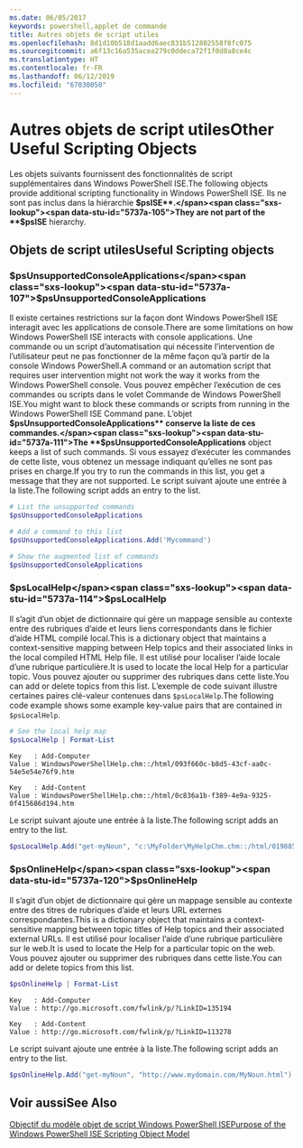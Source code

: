 ```yaml
---
ms.date: 06/05/2017
keywords: powershell,applet de commande
title: Autres objets de script utiles
ms.openlocfilehash: 8d1d10b518d1aadd6aec831b512802558f8fc075
ms.sourcegitcommit: a6f13c16a535acea279c0ddeca72f1f0d8a8ce4c
ms.translationtype: HT
ms.contentlocale: fr-FR
ms.lasthandoff: 06/12/2019
ms.locfileid: "67030050"
---
```

# <a name="other-useful-scripting-objects"></a><span data-ttu-id="5737a-103">Autres objets de script utiles</span><span class="sxs-lookup"><span data-stu-id="5737a-103">Other Useful Scripting Objects</span></span>

<span data-ttu-id="5737a-104">Les objets suivants fournissent des fonctionnalités de script supplémentaires dans Windows PowerShell ISE.</span><span class="sxs-lookup"><span data-stu-id="5737a-104">The following objects provide additional scripting functionality in Windows PowerShell ISE.</span></span> <span data-ttu-id="5737a-105">Ils ne sont pas inclus dans la hiérarchie **$psISE**.</span><span class="sxs-lookup"><span data-stu-id="5737a-105">They are not part of the **$psISE** hierarchy.</span></span>

## <a name="useful-scripting-objects"></a><span data-ttu-id="5737a-106">Objets de script utiles</span><span class="sxs-lookup"><span data-stu-id="5737a-106">Useful Scripting objects</span></span>

### <a name="psunsupportedconsoleapplications"></a><span data-ttu-id="5737a-107">$psUnsupportedConsoleApplications</span><span class="sxs-lookup"><span data-stu-id="5737a-107">$psUnsupportedConsoleApplications</span></span>

<span data-ttu-id="5737a-108">Il existe certaines restrictions sur la façon dont Windows PowerShell ISE interagit avec les applications de console.</span><span class="sxs-lookup"><span data-stu-id="5737a-108">There are some limitations on how Windows PowerShell ISE interacts with console applications.</span></span> <span data-ttu-id="5737a-109">Une commande ou un script d’automatisation qui nécessite l’intervention de l’utilisateur peut ne pas fonctionner de la même façon qu’à partir de la console Windows PowerShell.</span><span class="sxs-lookup"><span data-stu-id="5737a-109">A command or an automation script that requires user intervention might not work the way it works from the Windows PowerShell console.</span></span> <span data-ttu-id="5737a-110">Vous pouvez empêcher l’exécution de ces commandes ou scripts dans le volet Commande de Windows PowerShell ISE.</span><span class="sxs-lookup"><span data-stu-id="5737a-110">You might want to block these commands or scripts from running in the Windows PowerShell ISE Command pane.</span></span> <span data-ttu-id="5737a-111">L’objet **$psUnsupportedConsoleApplications** conserve la liste de ces commandes.</span><span class="sxs-lookup"><span data-stu-id="5737a-111">The **$psUnsupportedConsoleApplications** object keeps a list of such commands.</span></span> <span data-ttu-id="5737a-112">Si vous essayez d’exécuter les commandes de cette liste, vous obtenez un message indiquant qu’elles ne sont pas prises en charge.</span><span class="sxs-lookup"><span data-stu-id="5737a-112">If you try to run the commands in this list, you get a message that they are not supported.</span></span> <span data-ttu-id="5737a-113">Le script suivant ajoute une entrée à la liste.</span><span class="sxs-lookup"><span data-stu-id="5737a-113">The following script adds an entry to the list.</span></span>

```powershell
# List the unsupported commands
$psUnsupportedConsoleApplications

# Add a command to this list
$psUnsupportedConsoleApplications.Add('Mycommand')

# Show the augmented list of commands
$psUnsupportedConsoleApplications
```

### <a name="pslocalhelp"></a><span data-ttu-id="5737a-114">$psLocalHelp</span><span class="sxs-lookup"><span data-stu-id="5737a-114">$psLocalHelp</span></span>

<span data-ttu-id="5737a-115">Il s’agit d’un objet de dictionnaire qui gère un mappage sensible au contexte entre des rubriques d’aide et leurs liens correspondants dans le fichier d’aide HTML compilé local.</span><span class="sxs-lookup"><span data-stu-id="5737a-115">This is a dictionary object that maintains a context-sensitive mapping between Help topics and their associated links in the local compiled HTML Help file.</span></span> <span data-ttu-id="5737a-116">Il est utilisé pour localiser l’aide locale d’une rubrique particulière.</span><span class="sxs-lookup"><span data-stu-id="5737a-116">It is used to locate the local Help for a particular topic.</span></span> <span data-ttu-id="5737a-117">Vous pouvez ajouter ou supprimer des rubriques dans cette liste.</span><span class="sxs-lookup"><span data-stu-id="5737a-117">You can add or delete topics from this list.</span></span> <span data-ttu-id="5737a-118">L’exemple de code suivant illustre certaines paires clé-valeur contenues dans `$psLocalHelp`.</span><span class="sxs-lookup"><span data-stu-id="5737a-118">The following code example shows some example key-value pairs that are contained in `$psLocalHelp`.</span></span>

```powershell
# See the local help map
$psLocalHelp | Format-List
```

```output
Key   : Add-Computer
Value : WindowsPowerShellHelp.chm::/html/093f660c-b8d5-43cf-aa0c-54e5e54e76f9.htm

Key   : Add-Content
Value : WindowsPowerShellHelp.chm::/html/0c836a1b-f389-4e9a-9325-0f415686d194.htm
```

<span data-ttu-id="5737a-119">Le script suivant ajoute une entrée à la liste.</span><span class="sxs-lookup"><span data-stu-id="5737a-119">The following script adds an entry to the list.</span></span>

```powershell
$psLocalHelp.Add("get-myNoun", "c:\MyFolder\MyHelpChm.chm::/html/0198854a-1298-57ae-aa0c-87b5e5a84712.htm")
```

### <a name="psonlinehelp"></a><span data-ttu-id="5737a-120">$psOnlineHelp</span><span class="sxs-lookup"><span data-stu-id="5737a-120">$psOnlineHelp</span></span>

<span data-ttu-id="5737a-121">Il s’agit d’un objet de dictionnaire qui gère un mappage sensible au contexte entre des titres de rubriques d’aide et leurs URL externes correspondantes.</span><span class="sxs-lookup"><span data-stu-id="5737a-121">This is a dictionary object that maintains a context-sensitive mapping between topic titles of Help topics and their associated external URLs.</span></span> <span data-ttu-id="5737a-122">Il est utilisé pour localiser l’aide d’une rubrique particulière sur le web.</span><span class="sxs-lookup"><span data-stu-id="5737a-122">It is used to locate the Help for a particular topic on the web.</span></span> <span data-ttu-id="5737a-123">Vous pouvez ajouter ou supprimer des rubriques dans cette liste.</span><span class="sxs-lookup"><span data-stu-id="5737a-123">You can add or delete topics from this list.</span></span>

```powershell
$psOnlineHelp | Format-List
```

```output
Key   : Add-Computer
Value : http://go.microsoft.com/fwlink/p/?LinkID=135194

Key   : Add-Content
Value : http://go.microsoft.com/fwlink/p/?LinkID=113278
```

<span data-ttu-id="5737a-124">Le script suivant ajoute une entrée à la liste.</span><span class="sxs-lookup"><span data-stu-id="5737a-124">The following script adds an entry to the list.</span></span>

```powershell
$psOnlineHelp.Add("get-myNoun", "http://www.mydomain.com/MyNoun.html")
```

## <a name="see-also"></a><span data-ttu-id="5737a-125">Voir aussi</span><span class="sxs-lookup"><span data-stu-id="5737a-125">See Also</span></span>

[<span data-ttu-id="5737a-126">Objectif du modèle objet de script Windows PowerShell ISE</span><span class="sxs-lookup"><span data-stu-id="5737a-126">Purpose of the Windows PowerShell ISE Scripting Object Model</span></span>](../components/ise/object-model/Purpose-of-the-Windows-PowerShell-ISE-Scripting-Object-Model.md)
